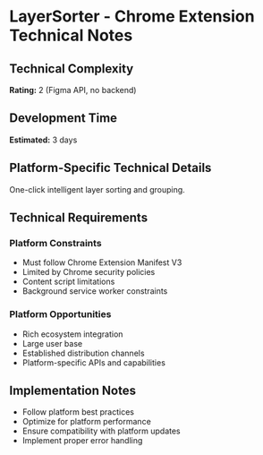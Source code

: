 # LayerSorter - Chrome Extension Technical Notes

## Technical Complexity
**Rating:** 2 (Figma API, no backend)

## Development Time
**Estimated:** 3 days

## Platform-Specific Technical Details
One-click intelligent layer sorting and grouping.

## Technical Requirements

### Platform Constraints
- Must follow Chrome Extension Manifest V3
- Limited by Chrome security policies
- Content script limitations
- Background service worker constraints

### Platform Opportunities
- Rich ecosystem integration
- Large user base
- Established distribution channels
- Platform-specific APIs and capabilities

## Implementation Notes
- Follow platform best practices
- Optimize for platform performance
- Ensure compatibility with platform updates
- Implement proper error handling
